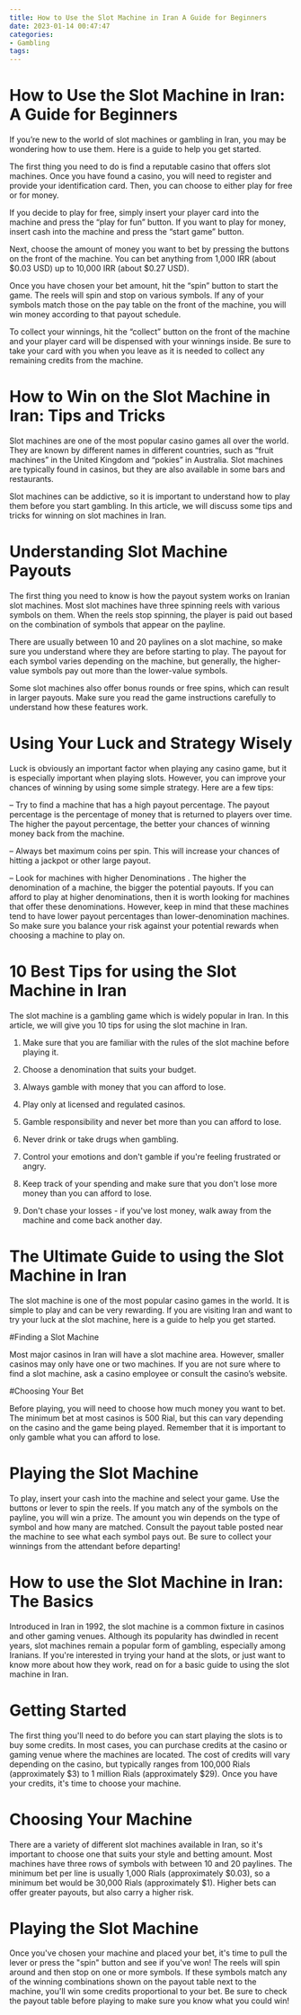 ```yaml
---
title: How to Use the Slot Machine in Iran A Guide for Beginners
date: 2023-01-14 00:47:47
categories:
- Gambling
tags:
---
```



#  How to Use the Slot Machine in Iran: A Guide for Beginners

If you’re new to the world of slot machines or gambling in Iran, you may be wondering how to use them. Here is a guide to help you get started.

The first thing you need to do is find a reputable casino that offers slot machines. Once you have found a casino, you will need to register and provide your identification card. Then, you can choose to either play for free or for money.

If you decide to play for free, simply insert your player card into the machine and press the “play for fun” button. If you want to play for money, insert cash into the machine and press the “start game” button.

Next, choose the amount of money you want to bet by pressing the buttons on the front of the machine. You can bet anything from 1,000 IRR (about $0.03 USD) up to 10,000 IRR (about $0.27 USD).

Once you have chosen your bet amount, hit the “spin” button to start the game. The reels will spin and stop on various symbols. If any of your symbols match those on the pay table on the front of the machine, you will win money according to that payout schedule.

To collect your winnings, hit the “collect” button on the front of the machine and your player card will be dispensed with your winnings inside. Be sure to take your card with you when you leave as it is needed to collect any remaining credits from the machine.

#  How to Win on the Slot Machine in Iran: Tips and Tricks

Slot machines are one of the most popular casino games all over the world. They are known by different names in different countries, such as “fruit machines” in the United Kingdom and “pokies” in Australia. Slot machines are typically found in casinos, but they are also available in some bars and restaurants.

Slot machines can be addictive, so it is important to understand how to play them before you start gambling. In this article, we will discuss some tips and tricks for winning on slot machines in Iran.

# Understanding Slot Machine Payouts

The first thing you need to know is how the payout system works on Iranian slot machines. Most slot machines have three spinning reels with various symbols on them. When the reels stop spinning, the player is paid out based on the combination of symbols that appear on the payline.

There are usually between 10 and 20 paylines on a slot machine, so make sure you understand where they are before starting to play. The payout for each symbol varies depending on the machine, but generally, the higher-value symbols pay out more than the lower-value symbols.

Some slot machines also offer bonus rounds or free spins, which can result in larger payouts. Make sure you read the game instructions carefully to understand how these features work.

# Using Your Luck and Strategy Wisely

Luck is obviously an important factor when playing any casino game, but it is especially important when playing slots. However, you can improve your chances of winning by using some simple strategy. Here are a few tips:

– Try to find a machine that has a high payout percentage. The payout percentage is the percentage of money that is returned to players over time. The higher the payout percentage, the better your chances of winning money back from the machine.

– Always bet maximum coins per spin. This will increase your chances of hitting a jackpot or other large payout.

– Look for machines with higher Denominations . The higher the denomination of a machine, the bigger the potential payouts. If you can afford to play at higher denominations, then it is worth looking for machines that offer these denominations. However, keep in mind that these machines tend to have lower payout percentages than lower-denomination machines. So make sure you balance your risk against your potential rewards when choosing a machine to play on.

#  10 Best Tips for using the Slot Machine in Iran

The slot machine is a gambling game which is widely popular in Iran. In this article, we will give you 10 tips for using the slot machine in Iran.

1. Make sure that you are familiar with the rules of the slot machine before playing it.

2. Choose a denomination that suits your budget.

3. Always gamble with money that you can afford to lose.

4. Play only at licensed and regulated casinos.

5. Gamble responsibility and never bet more than you can afford to lose.

6. Never drink or take drugs when gambling.

7. Control your emotions and don't gamble if you're feeling frustrated or angry.

8. Keep track of your spending and make sure that you don't lose more money than you can afford to lose.

9. Don't chase your losses - if you've lost money, walk away from the machine and come back another day.

#  The Ultimate Guide to using the Slot Machine in Iran

The slot machine is one of the most popular casino games in the world. It is simple to play and can be very rewarding. If you are visiting Iran and want to try your luck at the slot machine, here is a guide to help you get started.

#Finding a Slot Machine

Most major casinos in Iran will have a slot machine area. However, smaller casinos may only have one or two machines. If you are not sure where to find a slot machine, ask a casino employee or consult the casino’s website.

#Choosing Your Bet

Before playing, you will need to choose how much money you want to bet. The minimum bet at most casinos is 500 Rial, but this can vary depending on the casino and the game being played. Remember that it is important to only gamble what you can afford to lose.

# Playing the Slot Machine

To play, insert your cash into the machine and select your game. Use the buttons or lever to spin the reels. If you match any of the symbols on the payline, you will win a prize. The amount you win depends on the type of symbol and how many are matched. Consult the payout table posted near the machine to see what each symbol pays out. Be sure to collect your winnings from the attendant before departing!

#  How to use the Slot Machine in Iran: The Basics

Introduced in Iran in 1992, the slot machine is a common fixture in casinos and other gaming venues. Although its popularity has dwindled in recent years, slot machines remain a popular form of gambling, especially among Iranians. If you're interested in trying your hand at the slots, or just want to know more about how they work, read on for a basic guide to using the slot machine in Iran.

# Getting Started

The first thing you'll need to do before you can start playing the slots is to buy some credits. In most cases, you can purchase credits at the casino or gaming venue where the machines are located. The cost of credits will vary depending on the casino, but typically ranges from 100,000 Rials (approximately $3) to 1 million Rials (approximately $29). Once you have your credits, it's time to choose your machine.

# Choosing Your Machine

There are a variety of different slot machines available in Iran, so it's important to choose one that suits your style and betting amount. Most machines have three rows of symbols with between 10 and 20 paylines. The minimum bet per line is usually 1,000 Rials (approximately $0.03), so a minimum bet would be 30,000 Rials (approximately $1). Higher bets can offer greater payouts, but also carry a higher risk.

# Playing the Slot Machine

Once you've chosen your machine and placed your bet, it's time to pull the lever or press the "spin" button and see if you've won! The reels will spin around and then stop on one or more symbols. If these symbols match any of the winning combinations shown on the payout table next to the machine, you'll win some credits proportional to your bet. Be sure to check the payout table before playing to make sure you know what you could win!